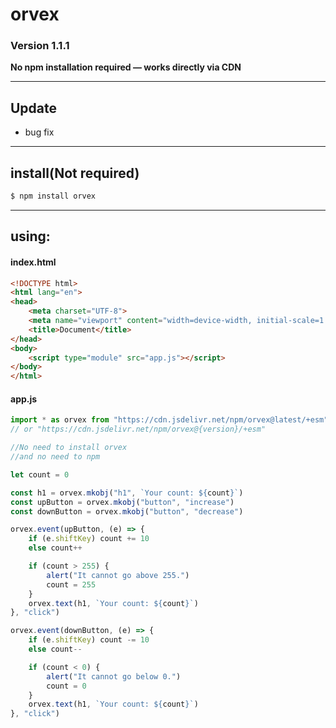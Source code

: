 # orvex
### Version 1.1.1
**No npm installation required — works directly via CDN**

---

## Update

- bug fix

---

## install(Not required)
```bash
$ npm install orvex
```

---

## using:

#### index.html

```html
<!DOCTYPE html>
<html lang="en">
<head>
    <meta charset="UTF-8">
    <meta name="viewport" content="width=device-width, initial-scale=1.0">
    <title>Document</title>
</head>
<body>
    <script type="module" src="app.js"></script>
</body>
</html>
```

#### app.js

```js
import * as orvex from "https://cdn.jsdelivr.net/npm/orvex@latest/+esm"
// or "https://cdn.jsdelivr.net/npm/orvex@{version}/+esm"

//No need to install orvex
//and no need to npm

let count = 0

const h1 = orvex.mkobj("h1", `Your count: ${count}`)
const upButton = orvex.mkobj("button", "increase")
const downButton = orvex.mkobj("button", "decrease")

orvex.event(upButton, (e) => {
    if (e.shiftKey) count += 10
    else count++

    if (count > 255) {
        alert("It cannot go above 255.")
        count = 255
    }
    orvex.text(h1, `Your count: ${count}`)
}, "click")

orvex.event(downButton, (e) => {
    if (e.shiftKey) count -= 10
    else count--

    if (count < 0) {
        alert("It cannot go below 0.")
        count = 0
    }
    orvex.text(h1, `Your count: ${count}`)
}, "click")
```
